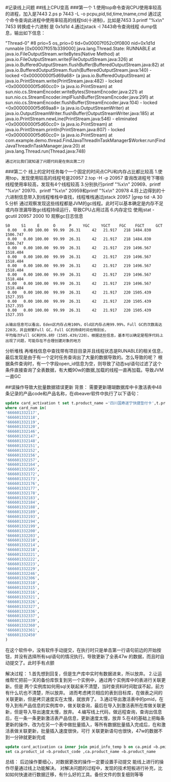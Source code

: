 #记录线上问题
##线上CPU变高
###第一个
 1.使用top命令查询CPU使用率较高的进程，加入是7443
  2.ps p 7443 -L -o pcpu,pid,tid,time,tname,cmd 通过这个命令查询此进程中使用率较高的线程tid(十进制)，比如是7453
  3.printf "%x\n" 7453 转换成十六进制 是 0x1d1d
  4.通过jstack -l 7443命令查询线程 dump信息，输出如下信息：
 
  "Thread-0" #8 prio=5 os_prio=0 tid=0x00007f052c0f0800 nid=0x1d1d runnable [0x00007f051b339000]
     java.lang.Thread.State: RUNNABLE
  	at java.io.FileOutputStream.writeBytes(Native Method)
  	at java.io.FileOutputStream.write(FileOutputStream.java:326)
  	at java.io.BufferedOutputStream.flushBuffer(BufferedOutputStream.java:82)
  	at java.io.BufferedOutputStream.flush(BufferedOutputStream.java:140)
  	- locked <0x00000000f5d69a68> (a java.io.BufferedOutputStream)
  	at java.io.PrintStream.write(PrintStream.java:482)
  	- locked <0x00000000f5d60cc0> (a java.io.PrintStream)
  	at sun.nio.cs.StreamEncoder.writeBytes(StreamEncoder.java:221)
  	at sun.nio.cs.StreamEncoder.implFlushBuffer(StreamEncoder.java:291)
  	at sun.nio.cs.StreamEncoder.flushBuffer(StreamEncoder.java:104)
  	- locked <0x00000000f5d69aa8> (a java.io.OutputStreamWriter)
  	at java.io.OutputStreamWriter.flushBuffer(OutputStreamWriter.java:185)
  	at java.io.PrintStream.newLine(PrintStream.java:546)
  	- eliminated <0x00000000f5d60cc0> (a java.io.PrintStream)
  	at java.io.PrintStream.println(PrintStream.java:807)
  	- locked <0x00000000f5d60cc0> (a java.io.PrintStream)
  	at com.example.demo.thread.FindJavaThreadInTaskManager$Worker.run(FindJavaThreadInTaskManager.java:20)
  	at java.lang.Thread.run(Thread.java:748)
 
  	通过对比我们就知道了问题代码是在倒出第二行
###第二个
线上的定时任务每个一个固定的时间点CPU和内存占比都比较高
1.使用top，发现使用较高的线程号是20957
2.top -H -p 20957 查询改进程号下哪些线程使用率较高，发现有4个线程较高
3.分别执行printf "%x\n" 20969、printf "%x\n" 20970、printf "%x\n" 20959和printf "%x\n" 20978
4.将上边得到的十六进制信息带入到线程堆栈中查找，线程堆栈通过jstack 20957 |grep tid -A 30
5.分析
  通过观察发现这些线程都是JVM的gc线程。此时可以基本确定是内存不足或内存泄漏导致gc线程持续运行，导致CPU占用过高
6.内存定位
 使用jstat -gcutil 20957 2000 10 观察gc日志信息
 ```
 S0     S1     E      O      P     YGC     YGCT    FGC    FGCT     GCT   
  0.00   0.00 100.00  99.99  26.31     42   21.917   218 1484.830 1506.747
  0.00   0.00 100.00  99.99  26.31     42   21.917   218 1484.830 1506.747
  0.00   0.00 100.00  99.99  26.31     42   21.917   219 1496.567 1518.484
  0.00   0.00 100.00  99.99  26.31     42   21.917   219 1496.567 1518.484
  0.00   0.00 100.00  99.99  26.31     42   21.917   219 1496.567 1518.484
  0.00   0.00 100.00  99.99  26.31     42   21.917   219 1496.567 1518.484
  0.00   0.00 100.00  99.99  26.31     42   21.917   219 1496.567 1518.484
  0.00   0.00 100.00  99.99  26.31     42   21.917   220 1505.439 1527.355
  0.00   0.00 100.00  99.99  26.31     42   21.917   220 1505.439 1527.355
  0.00   0.00 100.00  99.99  26.31     42   21.917   220 1505.439 1527.355
```
  	从输出信息可以看出，Eden区内存占用100%，Old区内存占用99.99%，Full GC的次数高达220次，并且频繁Full GC，Full GC的持续时间也特别长，
  	平均每次Full GC耗时6.8秒（1505.439/220）。根据这些信息，基本可以确定是程序代码上出现了问题，可能存在不合理创建对象的地方
分析堆栈
再堆栈信息中查找带有项目目录并且线程状态是RUNABLE的相关信息，最后发现是由于有一个定时任务查询出了大量的数据导致的。怎么导致的呢？
根据条件查询时，有一个字段open_id信息为空，则导致了动态sql语句过滤了这个条件直接查询了全表数据，有大概90w的数据,加载的线程一直再加载。导致JVM一直GC


##误操作导致大批量数据错误更新
背景：
需要更新珊瑚数据库中卡激活表中48条记录的产品code和产品名称，在dbeaver软件中执行了以下语句：
```sql
update card_activation t set t.product_name ='四川国寿遂宁快捷垫付卡',t.product_id ='I20BQ1'
where card_num in(
'666601332117',
'666601332118',
'666601332119',
'666601332120',
'666601332146',
'666601332147',
'666601332148',
'666601332151',
'666601332152',
'666601332156',
'666601332157',
'666601332164',
'666601332165',
'666601332172',
'666601332173',
'666601332176',
'666601332177',
'666601332178',
'666601332183',
'666601332184',
'666601332188',
'666601332189',
'666601332193',
'666601332194',
'666601332199',
'666601332200',
'666601332203',
'666601332210',
'666601332214',
'666601332218',
'666601332221',
'666601332222',
'666601332223',
'666601332229',
'666601332246',
'666601332306',
'666601332310',
'666601332315',
'666601332316',
'666601332321',
'666601332326',
'666601332327',
'666601332336',
'666601332337',
'666601332339',
'666601332360',
'666601332361',
'666601332450'
)
```
在这个软件中，没有软件手动提交，在执行时只是单击第一行语句前边的开始按钮，并没有选择所有sql语句的情况执行。导致更新了全表47w
的数据，而且时自动提交了。此时手有点颤

解决过程：
1.首先想到回复，但是生产库中实时有数据进来，所以放弃。
2.让运维帮忙把前一天的备份库恢复到另一个实例中，通过两个实例库中的表进行关联更新。但是
两个实例库如何用sql关联起来不清楚，当时查资料时间耽误不起，前方有什么坑也不清楚，所以放弃。
进而考虑拷贝相应的表到目标库，在做表之间的关联更新，但是拷贝速度实在太慢，就放弃了。
3.通过导出激活表中的pmid，在导入到有产品信息的实例库中，做关联查询，最后在导入到激活表所在库做关联更新，但是导入导出速度太慢，放弃。
4.编写线上代码，做远程查询，查询出信息后，在一条一条更新激活表产品信息，更新速度太慢，放弃
5.在4的基础上把每条更新的操作，改为在另一个表中做批量插入，等所有数据批量插入完成后，在和激活表做关联更新，批量插入速度很快，可行
关联更新语句也很快，47w的数据不到一分钟就更新完成
```sql
update card_activation ca inner join pmid_info_temp b on ca.pmid =b.pmid 
set ca.product_id =b.product_code ,ca.product_name =b.product_name 
```
总结：
后边操作要细心，对数据更改的操作一定要设置手动提交
能线上进行的操作尽量通过线上功能解决。
对解决问题的过程中，发现的技术短板进行补充，比如如何快速进行数据迁移，有什么好的工具。备份文件的恢复细则等等





















